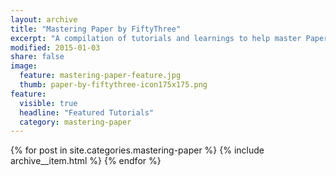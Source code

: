 ```yaml
---
layout: archive
title: "Mastering Paper by FiftyThree"
excerpt: "A compilation of tutorials and learnings to help master Paper by FiftyThree."
modified: 2015-01-03
share: false
image: 
  feature: mastering-paper-feature.jpg
  thumb: paper-by-fiftythree-icon175x175.png
feature:
  visible: true
  headline: "Featured Tutorials"
  category: mastering-paper
---
```


{% for post in site.categories.mastering-paper %}
  {% include archive__item.html %}
{% endfor %}
